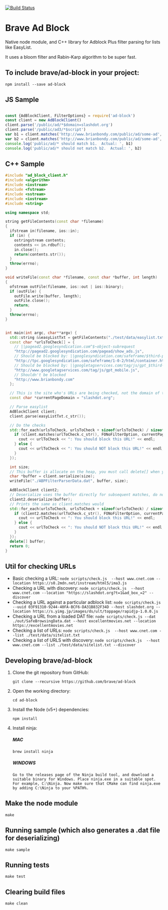 [![Build Status](https://travis-ci.org/brave/ad-block.svg?branch=master)](https://travis-ci.org/brave/ad-block)

# Brave Ad Block

Native node module, and C++ library for Adblock Plus filter parsing for lists like EasyList.

It uses a bloom filter and Rabin-Karp algorithm to be super fast.

## To include brave/ad-block in your project:

```
npm install --save ad-block
```

## JS Sample

```javascript

const {AdBlockClient, FilterOptions} = require('ad-block')
const client = new AdBlockClient()
client.parse('/public/ad/*$domain=slashdot.org')
client.parse('/public/ad3/*$script')
var b1 = client.matches('http://www.brianbondy.com/public/ad/some-ad', FilterOptions.script, 'slashdot.org')
var b2 = client.matches('http://www.brianbondy.com/public/ad/some-ad', FilterOptions.script, 'digg.com')
console.log('public/ad/* should match b1.  Actual: ', b1)
console.log('public/ad/* should not match b2.  Actual: ', b2)
```

## C++ Sample

```c++
#include "ad_block_client.h"
#include <algorithm>
#include <iostream>
#include <fstream>
#include <sstream>
#include <iostream>
#include <string>

using namespace std;

string getFileContents(const char *filename)
{
  ifstream in(filename, ios::in);
  if (in) {
    ostringstream contents;
    contents << in.rdbuf();
    in.close();
    return(contents.str());
  }
  throw(errno);
}

void writeFile(const char *filename, const char *buffer, int length)
{
  ofstream outFile(filename, ios::out | ios::binary);
  if (outFile) {
    outFile.write(buffer, length);
    outFile.close();
    return;
  }
  throw(errno);
}


int main(int argc, char**argv) {
  std::string &&easyListTxt = getFileContents("./test/data/easylist.txt");
  const char *urlsToCheck[] = {
    // ||pagead2.googlesyndication.com^$~object-subrequest
    "http://pagead2.googlesyndication.com/pagead/show_ads.js",
    // Should be blocked by: ||googlesyndication.com/safeframe/$third-party
    "http://tpc.googlesyndication.com/safeframe/1-0-2/html/container.html",
    // Should be blocked by: ||googletagservices.com/tag/js/gpt_$third-party
    "http://www.googletagservices.com/tag/js/gpt_mobile.js",
    // Shouldn't be blocked
    "http://www.brianbondy.com"
  };

  // This is the site who's URLs are being checked, not the domain of the URL being checked.
  const char *currentPageDomain = "slashdot.org";

  // Parse easylist
  AdBlockClient client;
  client.parse(easyListTxt.c_str());

  // Do the checks
  std::for_each(urlsToCheck, urlsToCheck + sizeof(urlsToCheck) / sizeof(urlsToCheck[0]), [&client, currentPageDomain](std::string const &urlToCheck) {
    if (client.matches(urlToCheck.c_str(), FONoFilterOption, currentPageDomain)) {
      cout << urlToCheck << ": You should block this URL!" << endl;
    } else {
      cout << urlToCheck << ": You should NOT block this URL!" << endl;
    }
  });

  int size;
  // This buffer is allocate on the heap, you must call delete[] when you're done using it.
  char *buffer = client.serialize(size);
  writeFile("./ABPFilterParserData.dat", buffer, size);

  AdBlockClient client2;
  // Deserialize uses the buffer directly for subsequent matches, do not free until all matches are done.
  client2.deserialize(buffer);
  // Prints the same as client.matches would
  std::for_each(urlsToCheck, urlsToCheck + sizeof(urlsToCheck) / sizeof(urlsToCheck[0]), [&client2, currentPageDomain](std::string const &urlToCheck) {
    if (client2.matches(urlToCheck.c_str(), FONoFilterOption, currentPageDomain)) {
      cout << urlToCheck << ": You should block this URL!" << endl;
    } else {
      cout << urlToCheck << ": You should NOT block this URL!" << endl;
    }
  });
  delete[] buffer;
  return 0;
}
```


## Util for checking URLs

- Basic checking a URL:
  `node scripts/check.js  --host www.cnet.com --location https://s0.2mdn.net/instream/html5/ima3.js`
- Checking a URL with discovery:
  `node scripts/check.js  --host www.cnet.com --location "https://slashdot.org?t=1&ad_box_=2" --discover`
- Checking a URL against a particular adblock list:
  `node scripts/check.js  --uuid 03F91310-9244-40FA-BCF6-DA31B832F34D --host slashdot.org --location https://s.yimg.jp/images/ds/ult/toppage/rapidjp-1.0.0.js`
- Checking a URL from a loaded DAT file:
  `node scripts/check.js --dat ./out/SafeBrowsingData.dat --host excellentmovies.net --location https://excellentmovies.net`
- Checking a list of URLs:
  `node scripts/check.js  --host www.cnet.com --list ./test/data/sitelist.txt`
- Checking a list of URLS with discovery:
  `node scripts/check.js  --host www.cnet.com --list ./test/data/sitelist.txt --discover`


## Developing brave/ad-block

1. Clone the git repository from GitHub:

    `git clone --recursive https://github.com/brave/ad-block`

2. Open the working directory:

    `cd ad-block`

3. Install the Node (v5+) dependencies:

    `npm install`

4. Install ninja:
   ##### MAC
    `brew install ninja`
    ##### WINDOWS
    `Go to the releases page of the Ninja build tool, and download a suitable binary for Windows. Place ninja.exe in a suitable spot. For example, C:\Ninja. Now make sure that CMake can find ninja.exe by adding C:\Ninja to your %PATH%.`




## Make the node module

```
make
```

## Running sample (which also generates a .dat file for deserializing)

```
make sample
```

## Running tests

```
make test
```

## Clearing build files
```
make clean
```
